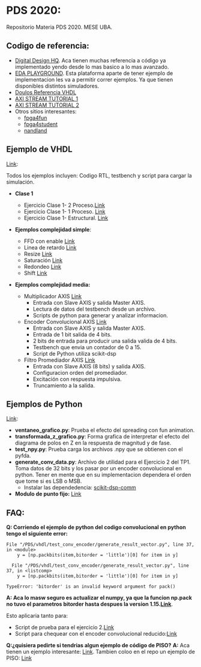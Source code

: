 # PDS 2020:
Repositorio Materia PDS 2020. MESE UBA.

## Codigo de referencia:
* [Digital Design HQ](https://github.com/digital-design-hq/Digital-Resources). Aca tienen muchas referencia a código ya implementado yendo desde lo mas basico a lo mas avanzado.
* [EDA PLAYGROUND](https://www.edaplayground.com/playgrounds?searchString=&language=VHDL&simulator=&methodologies=&_libraries=on&_svx=on&_easierUVM=on&curated=true&_curated=on). Esta plataforma aparte de tener ejemplo de implementacion les va a permitir correr ejemplos. Ya que tienen disponibles distintos simuladores.
* [Doulos Referencia VHDL](https://www.doulos.com/knowhow/vhdl_designers_guide/#resources)
* [AXI STREAM TUTORIAL 1](http://fpgasite.blogspot.com/2017/07/xilinx-axi-stream-tutorial-part-1.html)
* [AXI STREAM TUTORIAL 2](http://www.googoolia.com/wp/2014/05/31/lesson-7-axi-stream-interface-in-detail-rtl-flow/)
* Otros sitios interesantes:
  *  [fpga4fun](https://www.fpga4fun.com/)
  *  [fpga4student](https://www.fpga4student.com/)
  *  [nandland](https://www.nandland.com/articles/fpga-101-fpgas-for-beginners.html)

## Ejemplo de VHDL
[Link](./vhdl/):

Todos los ejemplos incluyen: Codigo RTL, testbench y script para cargar la simulación.

* **Clase 1**
  * Ejercicio Clase 1- 2 Proceso.[Link](./vhdl/ejercicio_clase_1_version_1) 
  * Ejercicio Clase 1- 1 Proceso. [Link](./vhdl/ejercicio_clase_1_version_2) 
  * Ejercicio Clase 1- Estructural. [Link](./vhdl/ejercicio_clase_1_version_3) 

* **Ejemplos complejidad simple**:
  * FFD con enable  [Link](./vhdl/test_ffd_vector)
  * Linea de retardo    [Link](./vhdl/test_ffd_vector_array)
  * Resize      [Link](./vhdl/test_resize)
  * Saturación  [Link](./vhdl/test_saturation)
  * Redondeo    [Link](./vhdl/test_round)
  * Shift   [Link](./vhdl/test_shift)
* **Ejemplos complejidad media:**
  * Multiplicador AXIS [Link](./vhdl/multiplicador_axis_fixed_point)
    * Entrada con Slave AXIS y salida Master AXIS. 
    * Lectura de datos del testbench desde un archivo.
    * Scripts de python para generar y analizar informacion.
  * Encoder Convolucional AXIS [Link](./vhdl/test_conv_encoder)
    * Entrada con Slave AXIS y salida Master AXIS. 
    * Entrada de 1 bit salida de 4 bits.
    * 2 bits de entrada para producir una salida valida de 4 bits.
    * Testbench que envia un contador de 0 a 15.
    * Script de Python utiliza scikit-dsp
  * Filtro Promediador AXIS [Link](./vhdl/test_promediador)
    * Entrada con Slave AXIS (8 bits) y salida AXIS.
    * Configuracion orden del promediador.
    * Excitación con respuesta impulsiva.
    * Truncamiento a la salida.


## Ejemplos de Python
[Link](./vhdl/python):
* **ventaneo_grafico.py**: Prueba el efecto del spreading con fun animation.
* **transformada_z_grafico.py**: Forma grafica de interpretar el efecto del diagrama de polos en Z en la respuesta de magnitud y de fase.
* **test_npy.py**: Prueba carga los archivos .npy que se obtienen con el pyfda.
* **generate_conv_data.py**: Archivo de utilidad para el Ejercicio 2 del TP1. Toma datos de 32 bits y los pasar por un encoder convolucional en python. Tener en mente que en su implementacion dependera el orden que tome si es LSB o MSB.
  * Instalar las dependedencia: [scikit-dsp-comm](https://scikit-dsp-comm.readthedocs.io/en/latest/readme.html)
* **Modulo de punto fijo:** [Link](./python/fxpoint)


## FAQ:

**Q: Corriendo el ejemplo de python del codigo convolucional en python tengo el siguiente error:**

```
File "/PDS/vhdl/test_conv_encoder/generate_result_vector.py", line 37, in <module>
    y = [np.packbits(item,bitorder = 'little')[0] for item in y]

  File "/PDS/vhdl/test_conv_encoder/generate_result_vector.py", line 37, in <listcomp>
    y = [np.packbits(item,bitorder = 'little')[0] for item in y]

TypeError: 'bitorder' is an invalid keyword argument for pack()
```

**A: Aca lo masw seguro es actualizar el numpy, ya que la funcion np.pack no tuvo el parametros bitorder hasta despues la version 1.15.[Link](https://docs.scipy.org/doc/numpy-1.15.0/reference/generated/numpy.packbits.html)**.

Esto aplicaria tanto para:
  * Script de prueba para el ejercicio 2.[Link](./vhdl/python/../../python/generate_conv_data.py) 
  * Script para chequear con el encoder convolucional reducido:[Link](./vhdl/test_conv_encoder/generate_result_vector.py)


**Q:¿quisiera pedirte si tendrias algun ejemplo de código de PISO?**
**A:** Aca tienen un ejemplo interesante: [Link](https://surf-vhdl.com/how-to-implement-a-parallel-to-serial-converter/).
Tambien coloo en el repo un ejemplo de PISO: [Link](./vhdl/test_piso/../teset_piso/piso.vhd)
